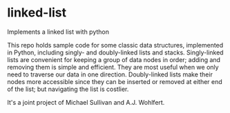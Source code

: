 # linked-list
Implements a linked list with python

This repo holds sample code for some classic data structures, implemented in Python, including singly- and doubly-linked lists and stacks. Singly-linked lists are convenient for keeping a group of data nodes in order; adding and removing them is simple and efficient. They are most useful when we only need to traverse our data in one direction. Doubly-linked lists make their nodes more accessible since they can be inserted or removed at either end of the list; but navigating the list is costlier.

It's a joint project of Michael Sullivan and A.J. Wohlfert.
